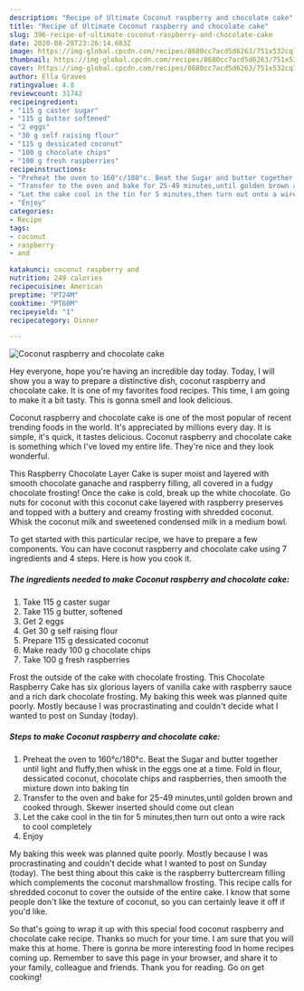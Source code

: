 ```yaml
---
description: "Recipe of Ultimate Coconut raspberry and chocolate cake"
title: "Recipe of Ultimate Coconut raspberry and chocolate cake"
slug: 396-recipe-of-ultimate-coconut-raspberry-and-chocolate-cake
date: 2020-08-28T23:26:14.683Z
image: https://img-global.cpcdn.com/recipes/8680cc7acd5d6263/751x532cq70/coconut-raspberry-and-chocolate-cake-recipe-main-photo.jpg
thumbnail: https://img-global.cpcdn.com/recipes/8680cc7acd5d6263/751x532cq70/coconut-raspberry-and-chocolate-cake-recipe-main-photo.jpg
cover: https://img-global.cpcdn.com/recipes/8680cc7acd5d6263/751x532cq70/coconut-raspberry-and-chocolate-cake-recipe-main-photo.jpg
author: Ella Graves
ratingvalue: 4.8
reviewcount: 31742
recipeingredient:
- "115 g caster sugar"
- "115 g butter softened"
- "2 eggs"
- "30 g self raising flour"
- "115 g dessicated coconut"
- "100 g chocolate chips"
- "100 g fresh raspberries"
recipeinstructions:
- "Preheat the oven to 160°c/180°c. Beat the Sugar and butter together until light and fluffy,then whisk in the eggs one at a time. Fold in flour, dessicated coconut, chocolate chips and raspberries, then smooth the mixture down into baking tin"
- "Transfer to the oven and bake for 25-49 minutes,until golden brown and cooked through. Skewer inserted should come out clean"
- "Let the cake cool in the tin for 5 minutes,then turn out onto a wire rack to cool completely"
- "Enjoy"
categories:
- Recipe
tags:
- coconut
- raspberry
- and

katakunci: coconut raspberry and 
nutrition: 249 calories
recipecuisine: American
preptime: "PT24M"
cooktime: "PT60M"
recipeyield: "1"
recipecategory: Dinner

---
```



![Coconut raspberry and chocolate cake](https://img-global.cpcdn.com/recipes/8680cc7acd5d6263/751x532cq70/coconut-raspberry-and-chocolate-cake-recipe-main-photo.jpg)

Hey everyone, hope you're having an incredible day today. Today, I will show you a way to prepare a distinctive dish, coconut raspberry and chocolate cake. It is one of my favorites food recipes. This time, I am going to make it a bit tasty. This is gonna smell and look delicious.

Coconut raspberry and chocolate cake is one of the most popular of recent trending foods in the world. It's appreciated by millions every day. It is simple, it's quick, it tastes delicious. Coconut raspberry and chocolate cake is something which I've loved my entire life. They're nice and they look wonderful.

This Raspberry Chocolate Layer Cake is super moist and layered with smooth chocolate ganache and raspberry filling, all covered in a fudgy chocolate frosting! Once the cake is cold, break up the white chocolate. Go nuts for coconut with this coconut cake layered with raspberry preserves and topped with a buttery and creamy frosting with shredded coconut. Whisk the coconut milk and sweetened condensed milk in a medium bowl.


To get started with this particular recipe, we have to prepare a few components. You can have coconut raspberry and chocolate cake using 7 ingredients and 4 steps. Here is how you cook it.

<!--inarticleads1-->

##### The ingredients needed to make Coconut raspberry and chocolate cake:

1. Take 115 g caster sugar
1. Take 115 g butter, softened
1. Get 2 eggs
1. Get 30 g self raising flour
1. Prepare 115 g dessicated coconut
1. Make ready 100 g chocolate chips
1. Take 100 g fresh raspberries


Frost the outside of the cake with chocolate frosting. This Chocolate Raspberry Cake has six glorious layers of vanilla cake with raspberry sauce and a rich dark chocolate frosting. My baking this week was planned quite poorly. Mostly because I was procrastinating and couldn&#39;t decide what I wanted to post on Sunday (today). 

<!--inarticleads2-->

##### Steps to make Coconut raspberry and chocolate cake:

1. Preheat the oven to 160°c/180°c. Beat the Sugar and butter together until light and fluffy,then whisk in the eggs one at a time. Fold in flour, dessicated coconut, chocolate chips and raspberries, then smooth the mixture down into baking tin
1. Transfer to the oven and bake for 25-49 minutes,until golden brown and cooked through. Skewer inserted should come out clean
1. Let the cake cool in the tin for 5 minutes,then turn out onto a wire rack to cool completely
1. Enjoy


My baking this week was planned quite poorly. Mostly because I was procrastinating and couldn&#39;t decide what I wanted to post on Sunday (today). The best thing about this cake is the raspberry buttercream filling which complements the coconut marshmallow frosting. This recipe calls for shredded coconut to cover the outside of the entire cake. I know that some people don&#39;t like the texture of coconut, so you can certainly leave it off if you&#39;d like. 

So that's going to wrap it up with this special food coconut raspberry and chocolate cake recipe. Thanks so much for your time. I am sure that you will make this at home. There is gonna be more interesting food in home recipes coming up. Remember to save this page in your browser, and share it to your family, colleague and friends. Thank you for reading. Go on get cooking!
